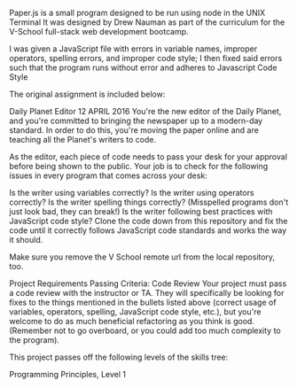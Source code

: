 Paper.js is a small program designed to be run using node in the UNIX Terminal
It was designed by Drew Nauman as part of the curriculum for the V-School full-stack web development bootcamp.

I was given a JavaScript file with errors in variable names, improper operators, spelling errors, and improper code style;
I then fixed said errors such that the program runs without error and adheres to Javascript Code Style

The original assignment is included below:


Daily Planet Editor
12 APRIL 2016
You're the new editor of the Daily Planet, and you're committed to bringing the newspaper up to a modern-day standard. In order to do this, you're moving the paper online and are teaching all the Planet's writers to code.

As the editor, each piece of code needs to pass your desk for your approval before being shown to the public. Your job is to check for the following issues in every program that comes across your desk:

Is the writer using variables correctly?
Is the writer using operators correctly?
Is the writer spelling things correctly? (Misspelled programs don't just look bad, they can break!)
Is the writer following best practices with JavaScript code style?
Clone the code down from this repository and fix the code until it correctly follows JavaScript code standards and works the way it should.

Make sure you remove the V School remote url from the local repository, too.

Project Requirements
Passing Criteria: Code Review
Your project must pass a code review with the instructor or TA. They will specifically be looking for fixes to the things mentioned in the bullets listed above (correct usage of variables, operators, spelling, JavaScript code style, etc.), but you're welcome to do as much beneficial refactoring as you think is good. (Remember not to go overboard, or you could add too much complexity to the program).

This project passes off the following levels of the skills tree:

Programming Principles, Level 1